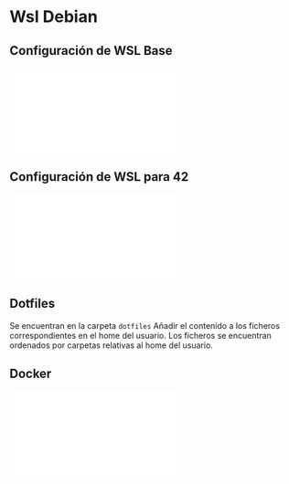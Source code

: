 # Wsl Debian 

## Configuración de WSL Base

![Configuración base WSL](README/wsl-Debian.md)

## Configuración de WSL para 42

![Configuración aplicaciones para 42](README/42_configs.md)

## Dotfiles
Se encuentran en la carpeta `dotfiles`
Añadir el contenido a los ficheros correspondientes en el home del usuario.
Los ficheros se encuentran ordenados por carpetas relativas al home del usuario.

## Docker
![Configuración de docker en wsl](README/docker.md)

